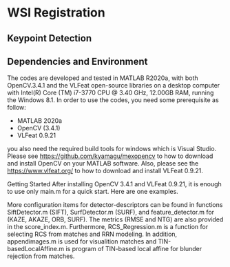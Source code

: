 # WSI Registration

## Keypoint Detection

## Dependencies and Environment
The codes are developed and tested in MATLAB R2020a, with both OpenCV.3.4.1 and the VLFeat open-source libraries on a desktop computer with Intel(R) Core (TM) i7-3770 CPU @ 3.40 GHz, 12.00GB RAM, running the Windows 8.1. In order to use the codes, you need some prerequisite as follow: 
- 	MATLAB 2020a
- 	OpenCV (3.4.1)
- 	VLFeat 0.9.21 

you also need the required build tools for windows which is Visual Studio. Please see https://github.com/kyamagu/mexopencv to how to download and install OpenCV on your MATLAB software. Also, please see the https://www.vlfeat.org/ to how to download and install VLFeat 0.9.21.

Getting Started
After installing OpenCV 3.4.1 and VLFeat 0.9.21, it is enough to use only main.m for a quick start. Here are one examples.

More configuration items for detector-descriptors can be found in functions SiftDetector.m (SIFT), SurfDetector.m (SURF), and feature_detector.m for (KAZE, AKAZE, ORB, SURF). The metrics (RMSE and NTG) are also provided in the score_index.m. Furthermore, RCS_Regression.m is a function for selecting RCS from matches and RRN modeling. In addition, appendimages.m is used for visualition matches and TIN-basedLocalAffine.m is program of TIN-based local affine for blunder rejection from matches.    
